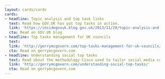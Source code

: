 ```yaml
---
layout: cards/cards
cards:
- headline: Topic analysis and top task links
  text: Read how GOV.UK has put top tasks in action.
  link: 'https://insidegovuk.blog.gov.uk/2013/11/29/topic-analysis-and-top-tasks/'
  cta: Read on GOV.UK blog
- headline: Top tasks management for UK councils
  text: 
  link: 'http://gerrymcgovern.com/top-tasks-management-for-uk-councils/'
  cta: Read on gerrymcgovern.com
- headline: Understanding social top tasks
  text: Read about the methodology Cisco used to tailor social media content.
  link: 'http://gerrymcgovern.com/understanding-social-top-tasks/'
  cta: Read on gerrymcgovern.com
---
```

